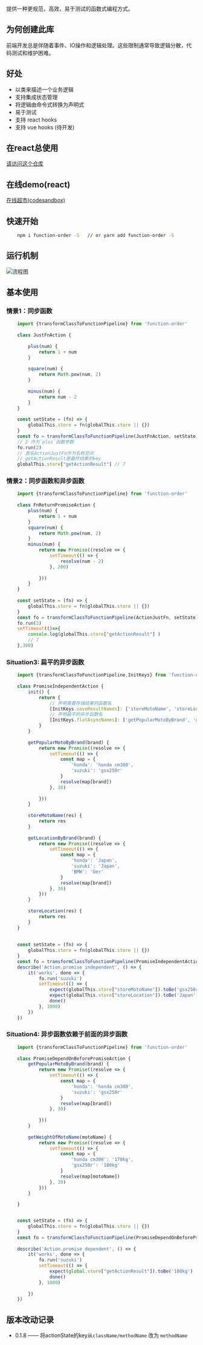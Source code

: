 
<p style="text-align: center"><img src="https://pic.imgdb.cn/item/62595a0f239250f7c5fdd74b.png" alt=""></p>

提供一种更规范，高效，易于测试的函数式编程方式。

## 为何创建此库

前端开发总是伴随着事件、IO操作和逻辑处理。这些限制通常导致逻辑分散，代码测试和维护困难。

## 好处
- 以类来描述一个业务逻辑
- 支持集成状态管理
- 将逻辑由命令式转换为声明式
- 易于测试
- 支持 react hooks
- 支持 vue hooks (待开发)

## 在react总使用

[请访问这个仓库](https://github.com/zoyopo/react-function-order)


## 在线demo(react)

[在线超市(codesandbox)](https://codesandbox.io/s/functionorder-demo-f1kqwz)

## 快速开始

```bash 
    npm i function-order -S   // or yarn add function-order -S   
```




## 运行机制
![流程图](https://pic.imgdb.cn/item/6255959b239250f7c5103c3b.jpg)




## 基本使用

### 情景1：同步函数

```javascript
    import {transformClassToFunctionPipeline} from 'function-order'
  
    class JustFnAction {
    
        plus(num) {
            return 1 + num
        }
    
        square(num) {
            return Math.pow(num, 2)
        }
    
        minus(num) {
            return num - 2
        }
    }
    
    const setState = (fn) => {
        globalThis.store = fn(globalThis.store || {})
    }
    const fo = transformClassToFunctionPipeline(JustFnAction, setState)
    // 2 作为`plus`函数参数
    fo.run(2) 
    // 类名ActionJustFn作为名称空间
    // getActionResult是最终结果的key
    globalThis.store["getActionResult"] // 7
```

### 情景2：同步函数和异步函数

```javascript
    import {transformClassToFunctionPipeline} from 'function-order'
  
    class FnReturnPromiseAction {
        plus(num) {
            return 1 + num
        }
        square(num) {
            return Math.pow(num, 2)
        }
        minus(num) {
            return new Promise((resolve => {
                setTimeout(() => {
                    resolve(num - 2)
                }, 200)
    
            }))
        }
    }
    
    const setState = (fn) => {
        globalThis.store = fn(globalThis.store || {})
    }
    const fo = transformClassToFunctionPipeline(ActionJustFn, setState)
    fo.run(2) 
    setTimeout(()=>{
        console.log(globalThis.store["getActionResult"] )
        // 7    
    },300)

```



### Situation3: 扁平的异步函数

```javascript
    import {transformClassToFunctionPipeline,InitKeys} from 'function-order'
  
    class PromiseIndependentAction {
        init() {
            return {    
                // 声明需要存储结果的函数名
                [InitKeys.saveResultNames]: ['storeMotoName', 'storeLocation'],
                // 声明扁平的异步函数名
                [InitKeys.flatAsyncNames]: ['getPopularMotoByBrand', 'getLocationByBrand']
            }
        }
    
        getPopularMotoByBrand(brand) {
            return new Promise((resolve => {
                setTimeout(() => {
                    const map = {
                        'honda': 'honda cm300',
                        'suzuki': 'gsx250r'
                    }
                    resolve(map[brand])
                }, 30)
    
            }))
        }
    
        storeMotoName(res) {
            return res
        }
    
        getLocationByBrand(brand) {
            return new Promise((resolve => {
                setTimeout(() => {
                    const map = {
                        'honda': 'Japan',
                        'suzuki': 'Japan',
                        'BMW': 'Ger'
                    }
                    resolve(map[brand])
                }, 30)
            }))
        }
    
        storeLocation(res) {
            return res
        }
    }
    
    
    const setState = (fn) => {
        globalThis.store = fn(globalThis.store || {})
    }
    const fo = transformClassToFunctionPipeline(PromiseIndependentAction, setState)
    describe('Action.promise independent', () => {
        it('works', done => {
            fo.run('suzuki')
            setTimeout(() => {
                expect(globalThis.store["storeMotoName"]).toBe('gsx250r')
                expect(globalThis.store["storeLocation"]).toBe('Japan')
                done()
            }, 1000)
        })
    })
```

### Situation4:  异步函数依赖于前面的异步函数

```javascript
    import {transformClassToFunctionPipeline} from 'function-order'
  
    class PromiseDependOnBeforePromiseAction {    
        getPopularMotoByBrand(brand) {
            return new Promise((resolve => {
                setTimeout(() => {
                    const map = {
                        'honda': 'honda cm300',
                        'suzuki': 'gsx250r'
                    }
                    resolve(map[brand])
                }, 30)
    
            }))
        }
    
        getWeightOfMotoName(motoName) {
            return new Promise((resolve => {
                setTimeout(() => {
                    const map = {
                        'honda cm300': '170kg',
                        'gsx250r': '180kg'
                    }
                    resolve(map[motoName])
                }, 30)
            }))
        }
    
    }


    const setState = (fn) => {
        globalThis.store = fn(globalThis.store || {})
    }
    const fo = transformClassToFunctionPipeline(PromiseDependOnBeforePromiseAction, setState)
    
    describe('Action.promise dependent', () => {
        it('works', done => {
            fo.run('suzuki')
            setTimeout(() => {
                expect(global.store["getActionResult"]).toBe('180kg')
                done()
            }, 1000)
    
        })
    })
```

## 版本改动记录
- 0.1.8 —— 将actionState的key从`className/methodName` 改为 `methodName`

